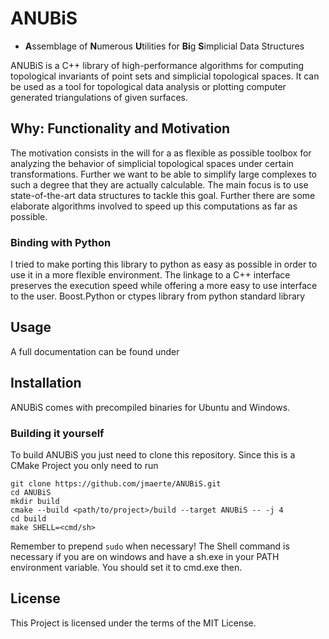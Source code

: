 # ANUBiS

* **A**ssemblage of **N**umerous **U**tilities for **Bi**g **S**implicial Data Structures

ANUBiS is a C++ library of high-performance algorithms for computing topological invariants of point sets and simplicial topological spaces. It can be used as a tool for topological data analysis or plotting computer generated triangulations of given surfaces.

## Why: Functionality and Motivation

The motivation consists in the will for a as flexible as possible toolbox for analyzing the behavior of simplicial topological spaces under certain transformations. Further we want to be able to simplify large complexes to such a degree that they are actually calculable. The main focus is to use state-of-the-art data structures to tackle this goal. Further there are some elaborate algorithms involved to speed up this computations as far as possible.

### Binding with Python

I tried to make porting this library to python as easy as possible in order to use it in a more flexible environment. The linkage to a C++ interface preserves the execution speed while offering a more easy to use interface to the user. Boost.Python or ctypes library from python standard library

## Usage

A full documentation can be found under

## Installation

ANUBiS comes with precompiled binaries for Ubuntu and Windows.

### Building it yourself

To build ANUBiS you just need to clone this repository. Since this is a CMake Project you only need to run

```
git clone https://github.com/jmaerte/ANUBiS.git
cd ANUBiS
mkdir build
cmake --build <path/to/project>/build --target ANUBiS -- -j 4
cd build
make SHELL=<cmd/sh>
```

Remember to prepend `sudo` when necessary! The Shell command is necessary if you are on windows and have a sh.exe in your PATH environment variable. You should set it to cmd.exe then.

## License

This Project is licensed under the terms of the MIT License.

